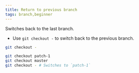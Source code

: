 ```yaml
---
title: Return to previous branch
tags: branch,beginner
---
```


Switches back to the last branch.

- Use `git checkout -` to switch back to the previous branch.

```sh
git checkout -
```

```sh
git checkout patch-1
git checkout master
git checkout - # Switches to `patch-1`
```
